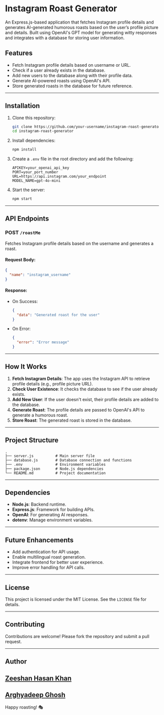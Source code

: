 
# Instagram Roast Generator

An Express.js-based application that fetches Instagram profile details and generates AI-generated humorous roasts based on the user’s profile picture and details. Built using OpenAI's GPT model for generating witty responses and integrates with a database for storing user information.

## Features
- Fetch Instagram profile details based on username or URL.
- Check if a user already exists in the database.
- Add new users to the database along with their profile data.
- Generate AI-powered roasts using OpenAI's API.
- Store generated roasts in the database for future reference.

---

## Installation

1. Clone this repository:
   ```bash
   git clone https://github.com/your-username/instagram-roast-generator.git
   cd instagram-roast-generator
   ```

2. Install dependencies:
   ```bash
   npm install
   ```

3. Create a `.env` file in the root directory and add the following:
   ```plaintext
   APIKEY=your_openai_api_key
   PORT=your_port_number
   URL=https://api.instagram.com/your_endpoint
   MODEL_NAME=gpt-4o-mini
   ```

4. Start the server:
   ```bash
   npm start
   ```

---

## API Endpoints

### POST `/roastMe`
Fetches Instagram profile details based on the username and generates a roast.

#### Request Body:
```json
{
  "name": "instagram_username"
}
```

#### Response:
- On Success:
  ```json
  {
    "data": "Generated roast for the user"
  }
  ```
- On Error:
  ```json
  {
    "error": "Error message"
  }
  ```

---

## How It Works

1. **Fetch Instagram Details**: The app uses the Instagram API to retrieve profile details (e.g., profile picture URL).
2. **Check User Existence**: It checks the database to see if the user already exists.
3. **Add New User**: If the user doesn't exist, their profile details are added to the database.
4. **Generate Roast**: The profile details are passed to OpenAI's API to generate a humorous roast.
5. **Store Roast**: The generated roast is stored in the database.

---

## Project Structure

```
.
├── server.js          # Main server file
├── database.js        # Database connection and functions
├── .env               # Environment variables
├── package.json       # Node.js dependencies
└── README.md          # Project documentation
```

---

## Dependencies

- **Node.js**: Backend runtime.
- **Express.js**: Framework for building APIs.
- **OpenAI**: For generating AI responses.
- **dotenv**: Manage environment variables.

---

## Future Enhancements
- Add authentication for API usage.
- Enable multilingual roast generation.
- Integrate frontend for better user experience.
- Improve error handling for API calls.

---

## License
This project is licensed under the MIT License. See the `LICENSE` file for details.

---

## Contributing
Contributions are welcome! Please fork the repository and submit a pull request.

---

## Author
[Zeeshan Hasan Khan](https://www.linkedin.com/in/zeeshan-hasan-khan-/)
---
[Arghyadeep Ghosh](https://www.linkedin.com/in/arghyadeep-ghosh/)
---
Happy roasting! 🎭

